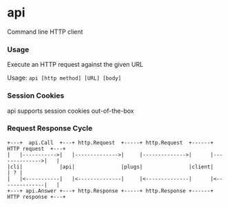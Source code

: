 # api
Command line HTTP client

### Usage
Execute an HTTP request against the given URL

Usage:
  `api [http method] [URL] [body]`

### Session Cookies
api supports session cookies out-of-the-box

### Request Response Cycle
```
+---+  api.Call  +---+ http.Request  +-----+ http.Request  +------+ HTTP request  +---+
|   |----------->|   |-------------->|     |-------------->|      |-------------->|   |
|cli|            |api|               |plugs|               |client|               | ? |
|   |<-----------|   |<--------------|     |<--------------|      |<--------------|   |
+---+ api.Answer +---+ http.Response +-----+ http.Response +------+ HTTP response +---+
```
